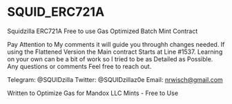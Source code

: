 # SQUID_ERC721A
 Squidzilla ERC721A Free to use Gas Optimized Batch Mint Contract

Pay Attention to My comments it will guide you throughh changes needed. If using the Flattened Version the Main contract Starts at Line #1537. Learning on your own can be a bit of work so
I tried to be as Detailed as Possible. Any questions or comments Feel free to reach out.

Telegram: @SQUIDzilla
Twitter: @SQUIDzillaz0e
Email: nrwisch@gmail.com

Written to Optimize Gas for Mandox LLC Mints - Free to Use
